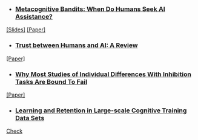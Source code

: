 * ### [Metacognitive Bandits: When Do Humans Seek AI Assistance?](metaban.md)
[[Slides]](metaban.pdf) [[Paper]](https://escholarship.org/content/qt7xc470dt/qt7xc470dt.pdf)<br>

* ### [Trust between Humans and AI: A Review](trust.md) 
[[Paper]](trust_review.pdf)<br>

* ### [Why Most Studies of Individual Differences With Inhibition Tasks Are Bound To Fail](p.md) 
[[Paper]](p.pdf)<br>

* ### [Learning and Retention in Large-scale Cognitive Training Data Sets](lumos.md)<br>

[Check](Blog.md)
